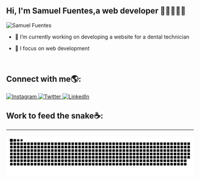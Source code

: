 ## Hi, I'm Samuel Fuentes,a web developer 👨🏽‍💻👋🏽

![Samuel Fuentes](https://github.com/NotSaam/Notsaam/assets/140619832/4f992464-9e36-4fed-a834-6b6554afc13e)


- 🔭 I’m currently working on developing a website for a dental technician
  
- 👀 I focus on web development

<br>


## Connect with me🌎:
<a href="https://www.instagram.com/notsamarket"> 
  <img src="https://upload.wikimedia.org/wikipedia/commons/9/95/Instagram_logo_2022.svg" alt="Instagram" width="30" height="30">
</a>

<a href="https://twitter.com/notsamarket">
  <img src="https://upload.wikimedia.org/wikipedia/commons/6/6f/Logo_of_Twitter.svg" alt="Twitter" width="30" height="30">
</a>
<a href="https://www.linkedin.com/in/samuel-fuentes-84488b225?originalSubdomain=es&original_referer=https%3A%2F%2Fwww.google.com%2F">
  <img src="https://upload.wikimedia.org/wikipedia/commons/8/81/LinkedIn_icon.svg" alt="LinkedIn" width="30" height="30">
</a>

<br>

## Work to feed the snake☕:
<hr>
<p align="center">
  <img src="https://github.com/AjayKhalsa/AjayKhalsa/raw/output/github-contribution-grid-snake.svg" alt="snake"></center>
</p>



